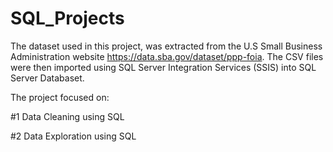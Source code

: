 # SQL_Projects

The dataset used in this project, was extracted from the U.S Small Business Administration website
https://data.sba.gov/dataset/ppp-foia. The CSV files were then imported using SQL Server Integration Services (SSIS) into SQL Server Databaset. 

The project focused on:

#1 Data Cleaning using SQL

#2 Data Exploration using SQL 
